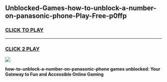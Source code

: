 
## Unblocked-Games-how-to-unblock-a-number-on-panasonic-phone-Play-Free-p0ffp
<h3>
<a href="https://premium76.site?title=how-to-unblock-a-number-on-panasonic-phone&ref=18A1">CLICK TO PLAY</a></h3>
<hr>

<h3>
<a href="https://premium76.site?title=how-to-unblock-a-number-on-panasonic-phone&ref=18A1">CLICK 2 PLAY</a>
  
</h3>

<a href="https://premium76.site?title=how-to-unblock-a-number-on-panasonic-phone&ref=18A1"><img src="https://clearcache.store/games.png"></a>


**how-to-unblock-a-number-on-panasonic-phone games unblocked: Your Gateway to Fun and Accessible Online Gaming**
